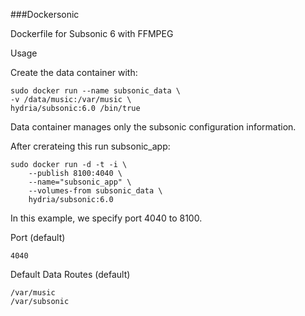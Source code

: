 ###Dockersonic

Dockerfile for Subsonic 6 with FFMPEG

Usage

Create the data container with:

    sudo docker run --name subsonic_data \
    -v /data/music:/var/music \
    hydria/subsonic:6.0 /bin/true

Data container manages only the subsonic configuration information.

After crerateing this run subsonic_app:

    sudo docker run -d -t -i \
        --publish 8100:4040 \
        --name="subsonic_app" \
        --volumes-from subsonic_data \
        hydria/subsonic:6.0

In this example, we specify port 4040 to 8100.

Port (default)

    4040
    
Default Data Routes (default)

    /var/music
    /var/subsonic
